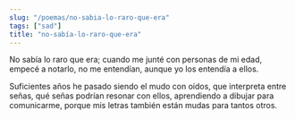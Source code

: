 ```yaml
---
slug: "/poemas/no-sabia-lo-raro-que-era"
tags: ["sad"]
title: "no-sabía-lo-raro-que-era"
---
```

No sabía lo raro que era; cuando me junté con personas de mi edad, empecé a notarlo, no me entendían, aunque yo los entendía a ellos. 

 

Suficientes años he pasado siendo el mudo con oídos, que interpreta entre señas, qué señas podrían resonar con ellos, aprendiendo a dibujar para comunicarme, porque mis letras también están mudas para tantos otros.